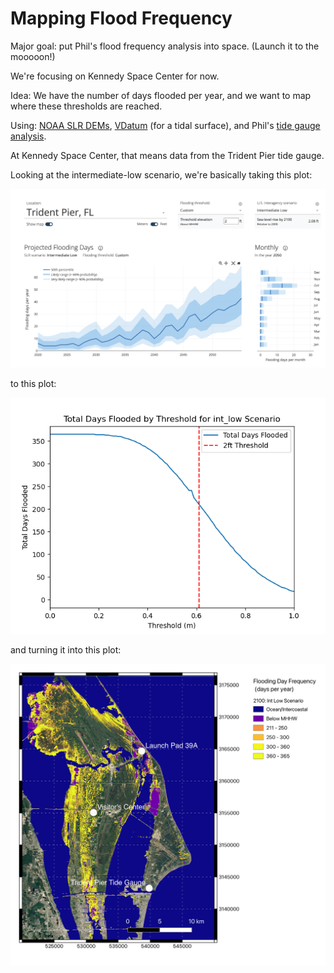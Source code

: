 # Mapping Flood Frequency

Major goal: put Phil's flood frequency analysis into space. 
(Launch it to the mooooon!)

We're focusing on Kennedy Space Center for now.

Idea: We have the number of days flooded per year, and we want to map where these thresholds are reached.

Using: [NOAA SLR DEMs](https://coast.noaa.gov/slrdata/), [VDatum](https://vdatum.noaa.gov/welcome.html) (for a tidal surface), and Phil's [tide gauge analysis](https://sealevel.nasa.gov/flooding-analysis-tool/projected-flooding?station-id=8721604&scenario=int-low&threshold=061).

At Kennedy Space Center, that means data from the Trident Pier tide gauge.

Looking at the intermediate-low scenario, we're basically taking this plot:

![Screenshot](vizForMarkdown/floodanalysistool.png)

to this plot:

![Flood Mapping](vizForMarkdown/int_low_threshold_to_days.png)

and turning it into this plot:

![QGIS Layer](vizForMarkdown/low_2100.png)

